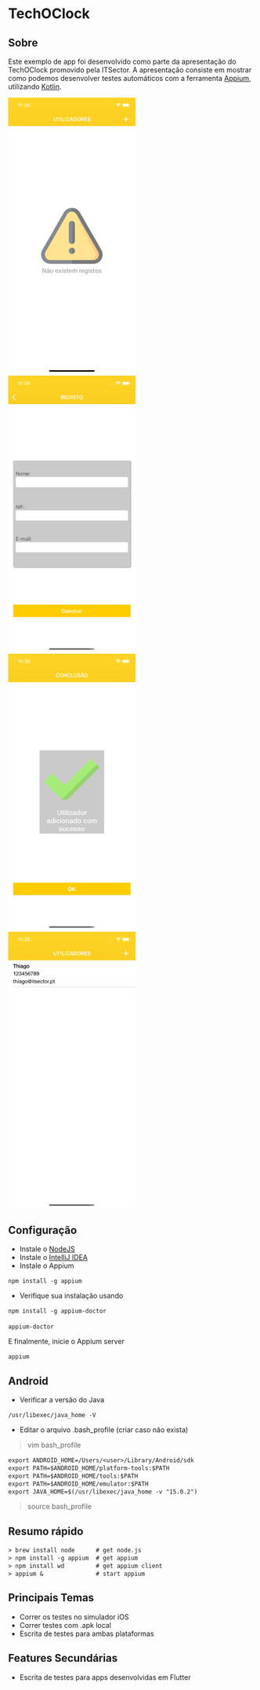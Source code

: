 # TechOClock


## Sobre
Este exemplo de app foi desenvolvido como parte da apresentação do TechOClock promovido pela ITSector.
A  apresentação consiste em mostrar como podemos desenvolver testes automáticos com a ferramenta [Appium](https://appium.io/), utilizando [Kotlin](https://kotlinlang.org/).  

<img src="./Screenshot/001.png" width="260" /><img src="./Screenshot/002.png" width="260" />
<img src="./Screenshot/003.png" width="260" /><img src="./Screenshot/004.png" width="260" />

## Configuração
- Instale o [NodeJS](https://nodejs.org/en/)
- Instale o [IntelliJ IDEA](https://www.jetbrains.com/idea/) 
- Instale o Appium

```
npm install -g appium
```

- Verifique sua instalação usando 

```
npm install -g appium-doctor

appium-doctor
```

E finalmente, inicie o Appium server

```
appium
```

## Android


- Verificar a versão do Java
```
/usr/libexec/java_home -V
```

- Editar o arquivo .bash_profile (criar caso não exista)
> vim bash_profile

```
export ANDROID_HOME=/Users/<user>/Library/Android/sdk
export PATH=$ANDROID_HOME/platform-tools:$PATH
export PATH=$ANDROID_HOME/tools:$PATH
export PATH=$ANDROID_HOME/emulator:$PATH
export JAVA_HOME=$(/usr/libexec/java_home -v "15.0.2")
```
> source bash_profile


## Resumo rápido

```
> brew install node      # get node.js
> npm install -g appium  # get appium
> npm install wd         # get appium client
> appium &               # start appium
```



## Principais Temas
- Correr os testes no simulador iOS
- Correr testes com .apk local
- Escrita de testes para ambas plataformas


## Features Secundárias
- Escrita de testes para apps desenvolvidas em Flutter


